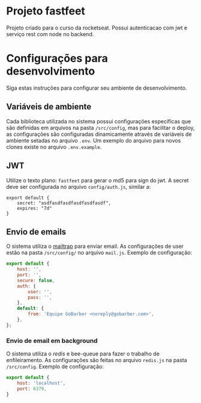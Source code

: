 # Projeto fastfeet
Projeto criado para o curso da rocketseat. Possui autenticacao com jwt e serviço rest com node no backend.

# Configurações para desenvolvimento
Siga estas instruções para configurar seu ambiente de desenvolvimento.

## Variáveis de ambiente
Cada biblioteca utilizada no sistema possui configurações específicas que são definidas em arquivos na pasta `/src/config`, mas para facilitar o deploy, as configurações são configuradas dinamicamente através de variáveis de ambiente setadas no arquivo `.env`. Um exemplo do arquivo para novos clones existe no arquivo `.env.example`.

## JWT
Utilize o texto plano: `fastfeet` para gerar o md5 para sign do jwt. A secret deve ser configurada no arquivo `config/auth.js`, similar a:
```
export default {
    secret: "asdfasdfasdfasdfasdfasdf",
    expires: "7d"
}
```

## Envio de emails
O sistema utiliza o [mailtrap](www.mailtrap.io) para enviar email. As configurações de user estão na pasta `/src/config/` no arquivo `mail.js`. Exemplo de configuração:
```js
export default {
    host: '',
    port: '',
    secure: false,
    auth: {
        user: '',
        pass: '',
    },
    default: {
        from: 'Equipe GoBarber <noreply@gobarber.com>',
    },
};
```
### Envio de email em background
O sistema utiliza o _redis_ e bee-queue para fazer o trabalho de enfileiramento. As configurações são feitas no arquivo `redis.js` na pasta `/src/config`. Exemplo de configuração:
```js
export default {
    host: 'localhost',
    port: 6379,
}
```
